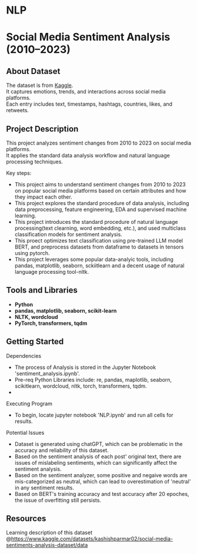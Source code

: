 # NLP
# Social Media Sentiment Analysis (2010–2023)

## About Dataset
The dataset is from [Kaggle](https://www.kaggle.com/datasets/kashishparmar02/social-media-sentiments-analysis-dataset/data).  
It captures emotions, trends, and interactions across social media platforms.  
Each entry includes text, timestamps, hashtags, countries, likes, and retweets.  

## Project Description
This project analyzes sentiment changes from 2010 to 2023 on social media platforms.  
It applies the standard data analysis workflow and natural language processing techniques.  

Key steps:  
- This project aims to understand sentiment changes from 2010 to 2023 on popular social media platforms based on certain attributes and how they impact each other.
- This project explores the standard procedure of data analysis, including data preprocessing, feature engineering, EDA and supervised machine learning.
- This project introduces the standard procedure of natural language processing(text clearning, word embedding, etc.), and used multiclass classification models for sentiment analysis.
- This proect optimizes text classification using pre-trained LLM model BERT, and preprocess datasets from dataframe to datasets in tensors using pytorch.
- This project leverages some popular data-analyic tools, including pandas, matplotlib, seaborn, sckiitlearn and a decent usage of natural language processing tool-nltk.

## Tools and Libraries
- **Python**  
- **pandas, matplotlib, seaborn, scikit-learn**  
- **NLTK, wordcloud**  
- **PyTorch, transformers, tqdm**  

## Getting Started
Dependencies
- The process of Analysis is stored in the Jupyter Notebook 'sentiment_analysis.ipynb'.
- Pre-req Python Libraries include: re, pandas, maplotlib, seaborn, scikitlearn, wordcloud, nltk, torch, transformers, tqdm.
- 
Executing Program
- To begin, locate jupyter notebook 'NLP.ipynb' and run all cells for results.
  
Potential Issues
- Dataset is generated using chatGPT, which can be problematic in the accuracy and reliability of this dataset.
- Based on the sentiment analysis of each post' original text, there are issues of mislabeling sentiments, which can significantly affect the sentiment analysis.
- Based on the sentiment analyzer, some positive and negaive words are mis-categorized as neutral, which can lead to overestimation of 'neutral' in any sentiment  results.
- Based on BERT's training accuracy and test accuracy after 20 epoches, the issue of overfitting still persists.

## Resources
Learning description of this dataset @https://www.kaggle.com/datasets/kashishparmar02/social-media-sentiments-analysis-dataset/data
